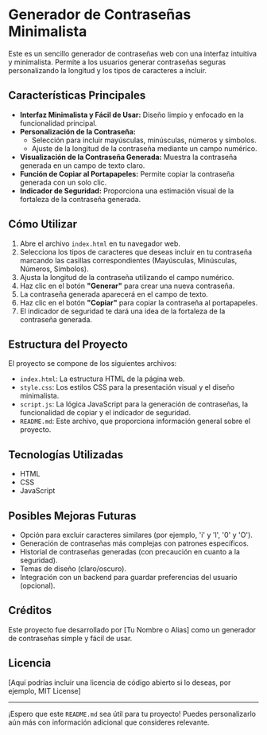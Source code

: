 # Generador de Contraseñas Minimalista

Este es un sencillo generador de contraseñas web con una interfaz intuitiva y minimalista. Permite a los usuarios generar contraseñas seguras personalizando la longitud y los tipos de caracteres a incluir.

## Características Principales

* **Interfaz Minimalista y Fácil de Usar:** Diseño limpio y enfocado en la funcionalidad principal.
* **Personalización de la Contraseña:**
    * Selección para incluir mayúsculas, minúsculas, números y símbolos.
    * Ajuste de la longitud de la contraseña mediante un campo numérico.
* **Visualización de la Contraseña Generada:** Muestra la contraseña generada en un campo de texto claro.
* **Función de Copiar al Portapapeles:** Permite copiar la contraseña generada con un solo clic.
* **Indicador de Seguridad:** Proporciona una estimación visual de la fortaleza de la contraseña generada.

## Cómo Utilizar

1.  Abre el archivo `index.html` en tu navegador web.
2.  Selecciona los tipos de caracteres que deseas incluir en tu contraseña marcando las casillas correspondientes (Mayúsculas, Minúsculas, Números, Símbolos).
3.  Ajusta la longitud de la contraseña utilizando el campo numérico.
4.  Haz clic en el botón **"Generar"** para crear una nueva contraseña.
5.  La contraseña generada aparecerá en el campo de texto.
6.  Haz clic en el botón **"Copiar"** para copiar la contraseña al portapapeles.
7.  El indicador de seguridad te dará una idea de la fortaleza de la contraseña generada.

## Estructura del Proyecto

El proyecto se compone de los siguientes archivos:

* `index.html`: La estructura HTML de la página web.
* `style.css`: Los estilos CSS para la presentación visual y el diseño minimalista.
* `script.js`: La lógica JavaScript para la generación de contraseñas, la funcionalidad de copiar y el indicador de seguridad.
* `README.md`: Este archivo, que proporciona información general sobre el proyecto.

## Tecnologías Utilizadas

* HTML
* CSS
* JavaScript

## Posibles Mejoras Futuras

* Opción para excluir caracteres similares (por ejemplo, 'i' y 'l', '0' y 'O').
* Generación de contraseñas más complejas con patrones específicos.
* Historial de contraseñas generadas (con precaución en cuanto a la seguridad).
* Temas de diseño (claro/oscuro).
* Integración con un backend para guardar preferencias del usuario (opcional).

## Créditos

Este proyecto fue desarrollado por [Tu Nombre o Alias] como un generador de contraseñas simple y fácil de usar.

## Licencia

[Aquí podrías incluir una licencia de código abierto si lo deseas, por ejemplo, MIT License]

---

¡Espero que este `README.md` sea útil para tu proyecto! Puedes personalizarlo aún más con información adicional que consideres relevante.
